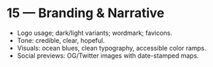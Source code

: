 # 15 — Branding & Narrative

- Logo usage; dark/light variants; wordmark; favicons.
- Tone: credible, clear, hopeful.
- Visuals: ocean blues, clean typography, accessible color ramps.
- Social previews: OG/Twitter images with date-stamped maps.
